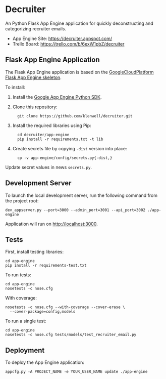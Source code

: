 # Decruiter

An Python Flask App Engine application for quickly deconstructing and categorizing recruiter emails.

- App Engine Site: https://decruiter.appspot.com/
- Trello Board: https://trello.com/b/6exW1pbZ/decruiter


## Flask App Engine Application

The Flask App Engine application is based on the [GoogleCloudPlatform Flask App Engine
skeleton](https://github.com/GoogleCloudPlatform/appengine-python-flask-skeleton).

To install:

1. Install the [Google App Engine Python SDK](https://cloud.google.com/appengine/downloads).

2. Clone this repository:

         git clone https://github.com/klenwell/decruiter.git

3. Install the required libraries using Pip:

         cd decruiter/app-engine
         pip install -r requirements.txt -t lib

4. Create secrets file by copying `-dist` version into place:

         cp -v app-engine/config/secrets.py{-dist,}

Update secret values in news `secrets.py`.


## Development Server

To launch the local development server, run the following command from the project root:

    dev_appserver.py --port=3000 --admin_port=3001 --api_port=3002 ./app-engine

Application will run on [http://localhost:3000](http://localhost:3000).


## Tests

First, install testing libraries:

    cd app-engine
    pip install -r requirements-test.txt

To run tests:

    cd app-engine
    nosetests -c nose.cfg

With coverage:

    nosetests -c nose.cfg --with-coverage --cover-erase \
      --cover-package=config,models

To run a single test:

    cd app-engine
    nosetests -c nose.cfg tests/models/test_recruiter_email.py


## Deployment

To deploy the App Engine application:

    appcfg.py -A PROJECT_NAME -e YOUR_USER_NAME update ./app-engine
